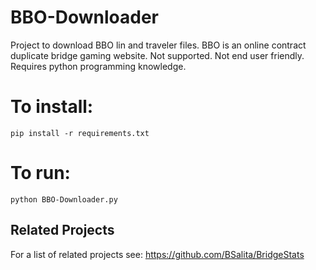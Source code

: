 # BBO-Downloader
Project to download BBO lin and traveler files. BBO is an online contract duplicate bridge gaming website. Not supported. Not end user friendly. Requires python programming knowledge.

# To install:
    pip install -r requirements.txt

# To run:
    python BBO-Downloader.py
    
## Related Projects
For a list of related projects see: https://github.com/BSalita/BridgeStats
